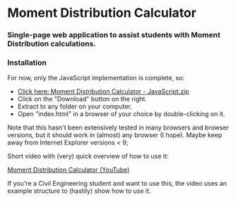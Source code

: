 # Moment Distribution Calculator

### Single-page web application to assist students with Moment Distribution calculations.


### Installation

For now, only the JavaScript implementation is complete, so:
- [Click here: Moment Distribution Calculator - JavaScript.zip](https://github.com/ClintonMag/moment-distribution/blob/master/Moment%20Dist%20Calculator%20-%20JavaScript.zip)
- Click on the "Download" button on the right.
- Extract to any folder on your computer.
- Open "index.html" in a browser of your choice by double-clicking on it.

Note that this hasn't been extensively tested in many browsers and browser versions, but it should work in (almost) any browser (I hope).
Maybe keep away from Internet Explorer versions < 9;

Short video with (very) quick overview of how to use it:

[Moment Distribution Calculator (YouTube)](https://youtu.be/h7d7QQ3Tglo)

If you're a Civil Engineering student and want to use this,
the video uses an example structure to (hastily) show how to use it.
